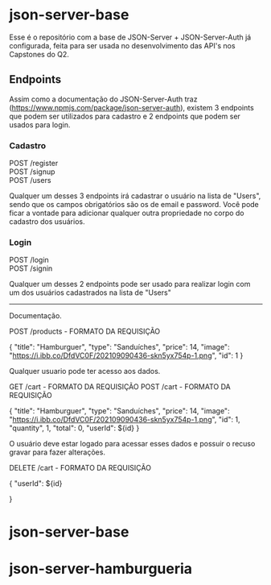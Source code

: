 # json-server-base

Esse é o repositório com a base de JSON-Server + JSON-Server-Auth já configurada, feita para ser usada no desenvolvimento das API's nos Capstones do Q2.

## Endpoints

Assim como a documentação do JSON-Server-Auth traz (https://www.npmjs.com/package/json-server-auth), existem 3 endpoints que podem ser utilizados para cadastro e 2 endpoints que podem ser usados para login.

### Cadastro

POST /register <br/>
POST /signup <br/>
POST /users

Qualquer um desses 3 endpoints irá cadastrar o usuário na lista de "Users", sendo que os campos obrigatórios são os de email e password.
Você pode ficar a vontade para adicionar qualquer outra propriedade no corpo do cadastro dos usuários.

### Login

POST /login <br/>
POST /signin

Qualquer um desses 2 endpoints pode ser usado para realizar login com um dos usuários cadastrados na lista de "Users"

---

Documentação.

POST /products - FORMATO DA REQUISIÇÃO

{
"title": "Hamburguer",
"type": "Sanduíches",
"price": 14,
"image": "https://i.ibb.co/DfdVC0F/202109090436-skn5yx754p-1.png",
"id": 1
}

Qualquer usuario pode ter acesso aos dados.

GET /cart - FORMATO DA REQUISIÇÃO
POST /cart - FORMATO DA REQUISIÇÃO

{
"title": "Hamburguer",
"type": "Sanduíches",
"price": 14,
"image": "https://i.ibb.co/DfdVC0F/202109090436-skn5yx754p-1.png",
"id": 1,
"quantity", 1,
"total": 0,
"userId": ${id}
}

O usuário deve estar logado para acessar esses dados e possuir o recuso gravar para fazer alterações.

DELETE /cart - FORMATO DA REQUISIÇÃO

{
"userId": ${id}

}

# json-server-base

# json-server-hamburgueria

